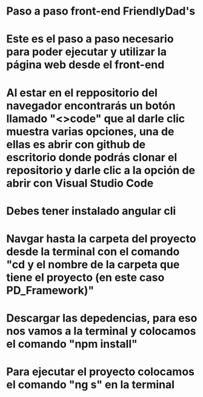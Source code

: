 # Paso a paso front-end FriendlyDad's
# Este es el paso a paso necesario para poder ejecutar y utilizar la página web desde el front-end

# Al estar en el reppositorio del navegador encontrarás un botón llamado "<>code" que al darle clic muestra varias opciones, una de ellas es abrir con github de escritorio donde podrás clonar el repositorio y darle clic a la opción de abrir con Visual Studio Code
# Debes tener instalado angular cli 
# Navgar hasta la carpeta del proyecto desde la terminal con el comando "cd y el nombre de la carpeta que tiene el proyecto (en este caso PD_Framework)"
# Descargar las depedencias, para eso nos vamos a la terminal y colocamos el comando "npm install"
# Para ejecutar el proyecto colocamos el comando "ng s" en la terminal 
